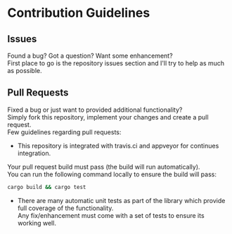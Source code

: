 # Contribution Guidelines
<!-- markdownlint-disable required-headers -->

## Issues

Found a bug? Got a question? Want some enhancement?<br>
First place to go is the repository issues section and I'll try to help as much as possible.

## Pull Requests

Fixed a bug or just want to provided additional functionality?<br>
Simply fork this repository, implement your changes and create a pull request.<br>
Few guidelines regarding pull requests:

* This repository is integrated with travis.ci and appveyor for continues integration.<br>

Your pull request build must pass (the build will run automatically).<br>
You can run the following command locally to ensure the build will pass:

````sh
cargo build && cargo test
````

* There are many automatic unit tests as part of the library which provide full coverage of the functionality.<br>Any fix/enhancement must come with a set of tests to ensure its working well.
